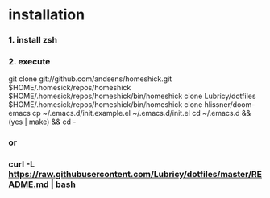 # installation

### 1. install zsh
### 2. execute
git clone git://github.com/andsens/homeshick.git $HOME/.homesick/repos/homeshick
$HOME/.homesick/repos/homeshick/bin/homeshick clone Lubricy/dotfiles
$HOME/.homesick/repos/homeshick/bin/homeshick clone hlissner/doom-emacs
cp ~/.emacs.d/init.example.el ~/.emacs.d/init.el
cd ~/.emacs.d && (yes | make) && cd -
### or
### curl -L https://raw.githubusercontent.com/Lubricy/dotfiles/master/README.md | bash

